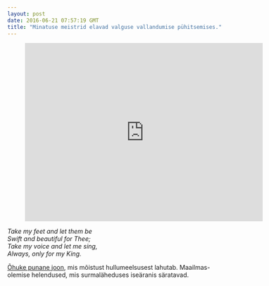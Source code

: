 ```yaml
---
layout: post
date: 2016-06-21 07:57:19 GMT
title: "Minatuse meistrid elavad valguse vallandumise pühitsemises."
---
```

<figure data-url="https%3A%2F%2Fwww.youtube.com%2Fwatch%3Fv%3DARrUGH2u_Uo" data-orig-height="344" data-orig-width="459" data-provider="youtube" class="tmblr-embed tmblr-full"><iframe id="youtube_iframe" src="https://www.youtube.com/embed/ARrUGH2u_Uo?feature=oembed&amp;enablejsapi=1&amp;origin=https://safe.txmblr.com&amp;wmode=opaque" allowfullscreen="" frameborder="0" height="405" width="540"></iframe></figure><p>
<i>
Take my feet and let them be <br>
Swift and beautiful for Thee; <br>
Take my voice and let me sing, <br>
Always, only for my King. <br></i></p><p>

<a href="https://en.wikipedia.org/wiki/The_Thin_Red_Line_(1998_film)">Õhuke punane joon</a>, mis mõistust hullumeelsusest lahutab. Maailmas-olemise helendused, mis surmaläheduses iseäranis säratavad. <br></p>